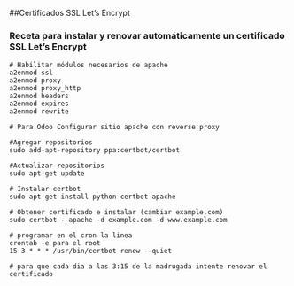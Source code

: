 ##Certificados SSL Let’s Encrypt

### Receta para instalar y renovar automáticamente un certificado SSL Let’s Encrypt

    # Habilitar módulos necesarios de apache
    a2enmod ssl
    a2enmod proxy
    a2enmod proxy_http
    a2enmod headers
    a2enmod expires
    a2enmod rewrite
     
    # Para Odoo Configurar sitio apache con reverse proxy
     
    #Agregar repositorios
    sudo add-apt-repository ppa:certbot/certbot
     
    #Actualizar repositorios
    sudo apt-get update
     
    # Instalar certbot
    sudo apt-get install python-certbot-apache
     
    # Obtener certificado e instalar (cambiar example.com)
    sudo certbot --apache -d example.com -d www.example.com
     
    # programar en el cron la linea
    crontab -e para el root
    15 3 * * * /usr/bin/certbot renew --quiet
     
    # para que cada dia a las 3:15 de la madrugada intente renovar el certificado